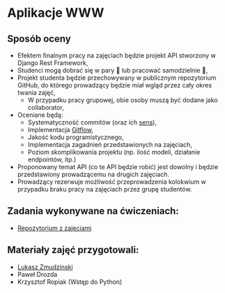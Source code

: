 # Aplikacje WWW

## Sposób oceny

- Efektem finalnym pracy na zajęciach będzie projekt API stworzony w Django Rest Framework,
- Studenci mogą dobrać się w pary :dancers: lub pracować samodzielnie :dancer:,
- Projekt studenta będzie przechowywany w publicznym repozytorium GitHub, do którego prowadzący będzie miał wgląd przez cały okres twania zajęć,
   - W przypadku pracy grupowej, obie osoby muszą być dodane jako collaborator,
- Oceniane będą:
   - Systematyczność commitów (oraz ich [sens](https://medium.com/@steveamaza/how-to-write-a-proper-git-commit-message-e028865e5791)),
   - Implementacja [Gitflow](https://nvie.com/posts/a-successful-git-branching-model/),
   - Jakość kodu programistycznego,
   - Implementacja zagadnień przedstawionych na zajęciach,
   - Poziom skomplikowania projektu (np. ilość modeli, działanie endpointów, itp.)
- Proponowany temat API (co te API będzie robić) jest dowolny i będzie przedstawiony prowadzącemu na drugich zajęciach.
- Prowadzący rezerwuje możliwość przeprowadzenia kolokwium w przypadku braku pracy na zajęciach przez grupę studentów.

## Zadania wykonywane na ćwiczeniach:

- [Repozytorium z zajęciami](https://github.com/lukzmu/uwm-aplikacje-www)

## Materiały zajęć przygotowali:

- [Lukasz Zmudzinski](https://zmudzinski.me)
- Paweł Drozda
- Krzysztof Ropiak (Wstęp do Python)